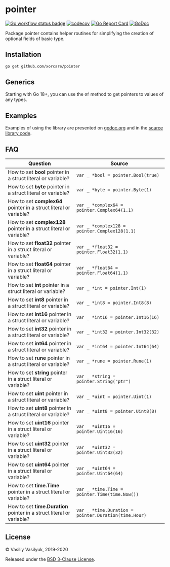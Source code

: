 # pointer

[![Go workflow status badge](https://github.com/xorcare/pointer/actions/workflows/go.yml/badge.svg?branch=main)](https://github.com/xorcare/pointer/actions/workflows/go.yml)
[![codecov](https://codecov.io/gh/xorcare/pointer/badge.svg?branch=main)](https://codecov.io/gh/xorcare/pointer)
[![Go Report Card](https://goreportcard.com/badge/github.com/xorcare/pointer)](https://goreportcard.com/report/github.com/xorcare/pointer)
[![GoDoc](https://godoc.org/github.com/xorcare/pointer?status.svg)](https://pkg.go.dev/github.com/xorcare/pointer)

Package pointer contains helper routines for simplifying the creation
of optional fields of basic type.

## Installation

```bash
go get github.com/xorcare/pointer
```

## Generics

Starting with Go 18+, you can use the `Of` method to get pointers to values of any types.

## Examples

Examples of using the library are presented on [godoc.org][GDE]
and in the [source library code][SCE].

## FAQ

| Question | Source |
| -------- | ------ |
| How to set **bool** pointer in a struct literal or variable? | `var _ *bool = pointer.Bool(true)` |
| How to set **byte** pointer in a struct literal or variable? | `var _ *byte = pointer.Byte(1)` |
| How to set **complex64** pointer in a struct literal or variable? | `var _ *complex64 = pointer.Complex64(1.1)` |
| How to set **complex128** pointer in a struct literal or variable? | `var _ *complex128 = pointer.Complex128(1.1)` |
| How to set **float32** pointer in a struct literal or variable? | `var _ *float32 = pointer.Float32(1.1)` |
| How to set **float64** pointer in a struct literal or variable? | `var _ *float64 = pointer.Float64(1.1)` |
| How to set **int** pointer in a struct literal or variable? | `var _ *int = pointer.Int(1)` |
| How to set **int8** pointer in a struct literal or variable? | `var _ *int8 = pointer.Int8(8)` |
| How to set **int16** pointer in a struct literal or variable? | `var _ *int16 = pointer.Int16(16)` |
| How to set **int32** pointer in a struct literal or variable? | `var _ *int32 = pointer.Int32(32)` |
| How to set **int64** pointer in a struct literal or variable? | `var _ *int64 = pointer.Int64(64)` |
| How to set **rune** pointer in a struct literal or variable? | `var _ *rune = pointer.Rune(1)` |
| How to set **string** pointer in a struct literal or variable? | `var _ *string = pointer.String("ptr")` |
| How to set **uint** pointer in a struct literal or variable? | `var _ *uint = pointer.Uint(1)` |
| How to set **uint8** pointer in a struct literal or variable? | `var _ *uint8 = pointer.Uint8(8)` |
| How to set **uint16** pointer in a struct literal or variable? | `var _ *uint16 = pointer.Uint16(16)` |
| How to set **uint32** pointer in a struct literal or variable? | `var _ *uint32 = pointer.Uint32(32)` |
| How to set **uint64** pointer in a struct literal or variable? | `var _ *uint64 = pointer.Uint64(64)` |
| How to set **time.Time** pointer in a struct literal or variable? | `var _ *time.Time = pointer.Time(time.Now())` |
| How to set **time.Duration** pointer in a struct literal or variable? | `var _ *time.Duration = pointer.Duration(time.Hour)` |

## License

© Vasiliy Vasilyuk, 2019-2020

Released under the [BSD 3-Clause License].

[BSD 3-Clause License]: https://github.com/xorcare/pointer/blob/master/LICENSE 'BSD 3-Clause "New" or "Revised" License'
[GDE]: https://godoc.org/github.com/xorcare/pointer#pkg-examples 'Examples of using package pointer'
[SCE]: https://github.com/xorcare/pointer/blob/master/example_test.go 'Source code examples of using package pointer'
